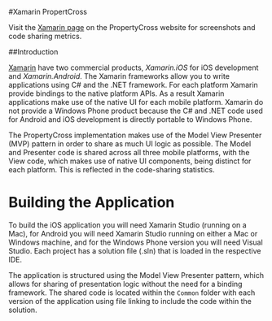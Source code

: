 #Xamarin PropertCross


Visit the [Xamarin page](http://propertycross.com/xamarin/) on the PropertyCross website for screenshots and code sharing metrics.

##Introduction

[Xamarin](http://xamarin.com/) have two commercial products, _Xamarin.iOS_ for iOS development and _Xamarin.Android_. The Xamarin frameworks allow you to write applications using C# and the .NET framework. For each platform Xamarin provide bindings to the native platform APIs. As a result Xamarin applications make use of the native UI for each mobile platform. Xamarin do not provide a Windows Phone product because the C# and .NET code used for Android and iOS development is directly portable to Windows Phone.

The PropertyCross implementation makes use of the Model View Presenter (MVP) pattern in order to share as much UI logic as possible. The Model and Presenter code is shared across all three mobile platforms, with the View code, which makes use of native UI components, being distinct for each platform. This is reflected in the code-sharing statistics.

Building the Application
========================

To build the iOS application you will need Xamarin Studio (running on a Mac), for Android you will need Xamarin Studio running on either a Mac or Windows machine, and for the Windows Phone version you will need Visual Studio. Each project has a solution file (.sln) that is loaded in the respective IDE.

The application is structured using the Model View Presenter pattern, which allows for sharing of presentation logic without the need for a binding framework. The shared code is located within the `Common` folder with each version of the application using file linking to include the code within the solution.
